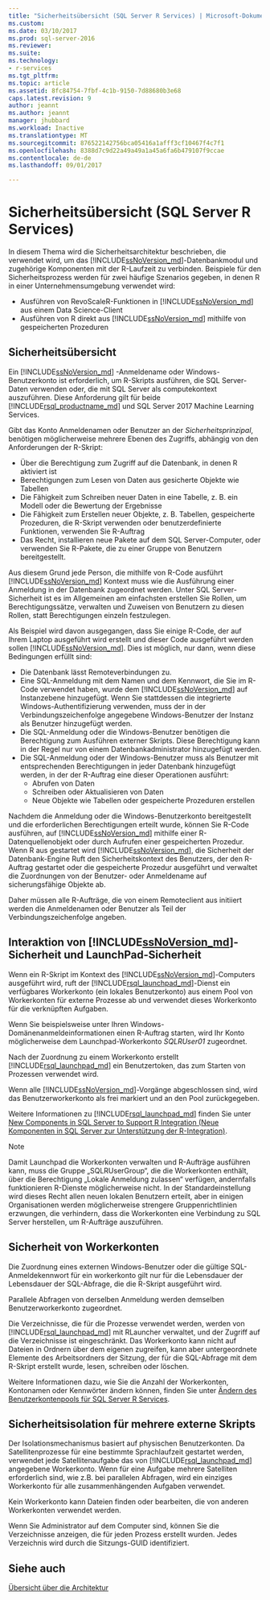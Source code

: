 ```yaml
---
title: "Sicherheitsübersicht (SQL Server R Services) | Microsoft-Dokumentation"
ms.custom: 
ms.date: 03/10/2017
ms.prod: sql-server-2016
ms.reviewer: 
ms.suite: 
ms.technology:
- r-services
ms.tgt_pltfrm: 
ms.topic: article
ms.assetid: 8fc84754-7fbf-4c1b-9150-7d88680b3e68
caps.latest.revision: 9
author: jeannt
ms.author: jeannt
manager: jhubbard
ms.workload: Inactive
ms.translationtype: MT
ms.sourcegitcommit: 876522142756bca05416a1afff3cf10467f4c7f1
ms.openlocfilehash: 8388d7c9d22a49a49a1a45a6fa6b479107f9ccae
ms.contentlocale: de-de
ms.lasthandoff: 09/01/2017

---
```

# <a name="security-overview-sql-server-r-services"></a>Sicherheitsübersicht (SQL Server R Services)

In diesem Thema wird die Sicherheitsarchitektur beschrieben, die verwendet wird, um das [!INCLUDE[ssNoVersion_md](../../includes/ssnoversion-md.md)]-Datenbankmodul und zugehörige Komponenten mit der R-Laufzeit zu verbinden. Beispiele für den Sicherheitsprozess werden für zwei häufige Szenarios gegeben, in denen R in einer Unternehmensumgebung verwendet wird:

+ Ausführen von RevoScaleR-Funktionen in [!INCLUDE[ssNoVersion_md](../../includes/ssnoversion-md.md)] aus einem Data Science-Client
+ Ausführen von R direkt aus [!INCLUDE[ssNoVersion_md](../../includes/ssnoversion-md.md)] mithilfe von gespeicherten Prozeduren

## <a name="security-overview"></a>Sicherheitsübersicht

Ein [!INCLUDE[ssNoVersion_md](../../includes/ssnoversion-md.md)] -Anmeldename oder Windows-Benutzerkonto ist erforderlich, um R-Skripts ausführen, die SQL Server-Daten verwenden oder, die mit SQL Server als computekontext auszuführen. Diese Anforderung gilt für beide [!INCLUDE[rsql_productname_md](../../includes/rsql-productname-md.md)] und SQL Server 2017 Machine Learning Services. 

Gibt das Konto Anmeldenamen oder Benutzer an der *Sicherheitsprinzipal*, benötigen möglicherweise mehrere Ebenen des Zugriffs, abhängig von den Anforderungen der R-Skript:
+ Über die Berechtigung zum Zugriff auf die Datenbank, in denen R aktiviert ist
+ Berechtigungen zum Lesen von Daten aus gesicherte Objekte wie Tabellen
+ Die Fähigkeit zum Schreiben neuer Daten in eine Tabelle, z. B. ein Modell oder die Bewertung der Ergebnisse
+ Die Fähigkeit zum Erstellen neuer Objekte, z. B. Tabellen, gespeicherte Prozeduren, die R-Skript verwenden oder benutzerdefinierte Funktionen, verwenden Sie R-Auftrag
+ Das Recht, installieren neue Pakete auf dem SQL Server-Computer, oder verwenden Sie R-Pakete, die zu einer Gruppe von Benutzern bereitgestellt. 

Aus diesem Grund jede Person, die mithilfe von R-Code ausführt [!INCLUDE[ssNoVersion_md](../../includes/ssnoversion-md.md)] Kontext muss wie die Ausführung einer Anmeldung in der Datenbank zugeordnet werden. Unter SQL Server-Sicherheit ist es im Allgemeinen am einfachsten erstellen Sie Rollen, um Berechtigungssätze, verwalten und Zuweisen von Benutzern zu diesen Rollen, statt Berechtigungen einzeln festzulegen. 

Als Beispiel wird davon ausgegangen, dass Sie einige R-Code, der auf Ihrem Laptop ausgeführt wird erstellt und dieser Code ausgeführt werden sollen [!INCLUDE[ssNoVersion_md](../../includes/ssnoversion-md.md)]. Dies ist möglich, nur dann, wenn diese Bedingungen erfüllt sind:

+ Die Datenbank lässt Remoteverbindungen zu.
+ Eine SQL-Anmeldung mit dem Namen und dem Kennwort, die Sie im R-Code verwendet haben, wurde dem [!INCLUDE[ssNoVersion_md](../../includes/ssnoversion-md.md)] auf Instanzebene hinzugefügt. Wenn Sie stattdessen die integrierte Windows-Authentifizierung verwenden, muss der in der Verbindungszeichenfolge angegebene Windows-Benutzer der Instanz als Benutzer hinzugefügt werden.
+ Die SQL-Anmeldung oder die Windows-Benutzer benötigen die Berechtigung zum Ausführen externer Skripts. Diese Berechtigung kann in der Regel nur von einem Datenbankadministrator hinzugefügt werden.
+ Die SQL-Anmeldung oder der Windows-Benutzer muss als Benutzer mit entsprechenden Berechtigungen in jeder Datenbank hinzugefügt werden, in der der R-Auftrag eine dieser Operationen ausführt:
    + Abrufen von Daten
    + Schreiben oder Aktualisieren von Daten 
    + Neue Objekte wie Tabellen oder gespeicherte Prozeduren erstellen

Nachdem die Anmeldung oder die Windows-Benutzerkonto bereitgestellt und die erforderlichen Berechtigungen erteilt wurde, können Sie R-Code ausführen, auf [!INCLUDE[ssNoVersion_md](../../includes/ssnoversion-md.md)] mithilfe einer R-Datenquellenobjekt oder durch Aufrufen einer gespeicherten Prozedur. Wenn R aus gestartet wird [!INCLUDE[ssNoVersion_md](../../includes/ssnoversion-md.md)], die Sicherheit der Datenbank-Engine Ruft den Sicherheitskontext des Benutzers, der den R-Auftrag gestartet oder die gespeicherte Prozedur ausgeführt und verwaltet die Zuordnungen von der Benutzer- oder Anmeldename auf sicherungsfähige Objekte ab. 

Daher müssen alle R-Aufträge, die von einem Remoteclient aus initiiert werden die Anmeldenamen oder Benutzer als Teil der Verbindungszeichenfolge angeben.

## <a name="interaction-of-includessnoversionmdincludesssnoversion-mdmd-security-and-launchpad-security"></a>Interaktion von [!INCLUDE[ssNoVersion_md](../../includes/ssnoversion-md.md)]-Sicherheit und LaunchPad-Sicherheit

Wenn ein R-Skript im Kontext des [!INCLUDE[ssNoVersion_md](../../includes/ssnoversion-md.md)]-Computers ausgeführt wird, ruft der [!INCLUDE[rsql_launchpad_md](../../includes/rsql-launchpad-md.md)]-Dienst ein verfügbares Workerkonto (ein lokales Benutzerkonto) aus einem Pool von Workerkonten für externe Prozesse ab und verwendet dieses Workerkonto für die verknüpften Aufgaben. 

Wenn Sie beispielsweise unter Ihren Windows-Domänenanmeldeinformationen einen R-Auftrag starten, wird Ihr Konto möglicherweise dem Launchpad-Workerkonto *SQLRUser01* zugeordnet.

Nach der Zuordnung zu einem Workerkonto erstellt [!INCLUDE[rsql_launchpad_md](../../includes/rsql-launchpad-md.md)] ein Benutzertoken, das zum Starten von Prozessen verwendet wird. 

Wenn alle [!INCLUDE[ssNoVersion_md](../../includes/ssnoversion-md.md)]-Vorgänge abgeschlossen sind, wird das Benutzerworkerkonto als frei markiert und an den Pool zurückgegeben.

Weitere Informationen zu [!INCLUDE[rsql_launchpad_md](../../includes/rsql-launchpad-md.md)] finden Sie unter [New Components in SQL Server to Support R Integration (Neue Komponenten in SQL Server zur Unterstützung der R-Integration)](../../advanced-analytics/r-services/new-components-in-sql-server-to-support-r.md).

> [!NOTE]
Damit Launchpad die Workerkonten verwalten und R-Aufträge ausführen kann, muss die Gruppe „SQLRUserGroup“, die die Workerkonten enthält, über die Berechtigung „Lokale Anmeldung zulassen“ verfügen, andernfalls funktionieren R-Dienste möglicherweise nicht. In der Standardeinstellung wird dieses Recht allen neuen lokalen Benutzern erteilt, aber in einigen Organisationen werden möglicherweise strengere Gruppenrichtlinien erzwungen, die verhindern, dass die Workerkonten eine Verbindung zu SQL Server herstellen, um R-Aufträge auszuführen.  

## <a name="security-of-worker-accounts"></a>Sicherheit von Workerkonten

Die Zuordnung eines externen Windows-Benutzer oder die gültige SQL-Anmeldekennwort für ein workerkonto gilt nur für die Lebensdauer der Lebensdauer der SQL-Abfrage, die die R-Skript ausgeführt wird. 

Parallele Abfragen von derselben Anmeldung werden demselben Benutzerworkerkonto zugeordnet.

Die Verzeichnisse, die für die Prozesse verwendet werden, werden von [!INCLUDE[rsql_launchpad_md](../../includes/rsql-launchpad-md.md)] mit RLauncher verwaltet, und der Zugriff auf die Verzeichnisse ist eingeschränkt. Das Workerkonto kann nicht auf Dateien in Ordnern über dem eigenen zugreifen, kann aber untergeordnete Elemente des Arbeitsordners der Sitzung, der für die SQL-Abfrage mit dem R-Skript erstellt wurde, lesen, schreiben oder löschen.

Weitere Informationen dazu, wie Sie die Anzahl der Workerkonten, Kontonamen oder Kennwörter ändern können, finden Sie unter [Ändern des Benutzerkontenpools für SQL Server R Services](../../advanced-analytics/r-services/modify-the-user-account-pool-for-sql-server-r-services.md).


## <a name="security-isolation-for-multiple-external-scripts"></a>Sicherheitsisolation für mehrere externe Skripts

Der Isolationsmechanismus basiert auf physischen Benutzerkonten. Da Satellitenprozesse für eine bestimmte Sprachlaufzeit gestartet werden, verwendet jede Satellitenaufgabe das von [!INCLUDE[rsql_launchpad_md](../../includes/rsql-launchpad-md.md)] angegebene Workerkonto. Wenn für eine Aufgabe mehrere Satelliten erforderlich sind, wie z.B. bei parallelen Abfragen, wird ein einziges Workerkonto für alle zusammenhängenden Aufgaben verwendet.

Kein Workerkonto kann Dateien finden oder bearbeiten, die von anderen Workerkonten verwendet werden.
 
Wenn Sie Administrator auf dem Computer sind, können Sie die Verzeichnisse anzeigen, die für jeden Prozess erstellt wurden. Jedes Verzeichnis wird durch die Sitzungs-GUID identifiziert.

## <a name="see-also"></a>Siehe auch
[Übersicht über die Architektur](../../advanced-analytics/r-services/architecture-overview-sql-server-r.md)

